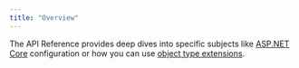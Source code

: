```yaml
---
title: "Overview"
---
```


The API Reference provides deep dives into specific subjects like [ASP.NET Core](aspnetcore) configuration or how you can use [object type extensions](object-type).
